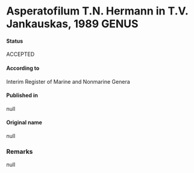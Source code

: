 # Asperatofilum T.N. Hermann in T.V. Jankauskas, 1989 GENUS

#### Status
ACCEPTED

#### According to
Interim Register of Marine and Nonmarine Genera

#### Published in
null

#### Original name
null

### Remarks
null